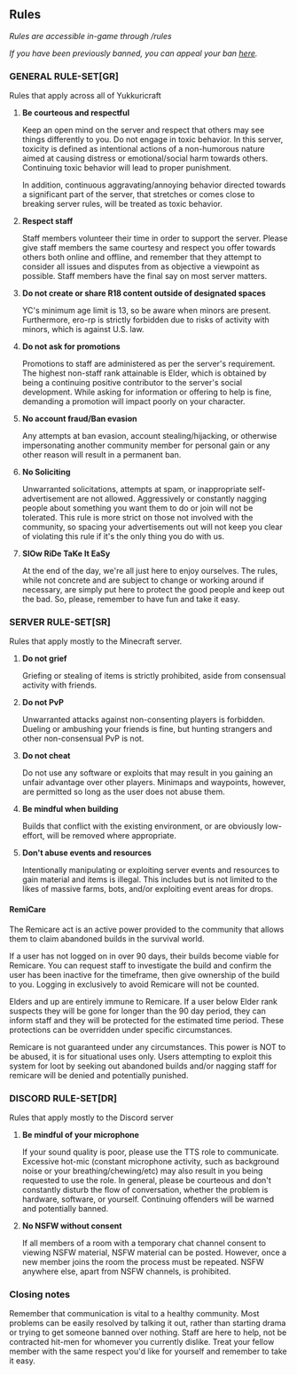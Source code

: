 ## Rules
*Rules are accessible in-game through /rules*

*If you have been previously banned, you can appeal your ban [here](https://forms.gle/gwFiECrDKNiJwLzH8).*

### GENERAL RULE-SET[GR]
Rules that apply across all of Yukkuricraft

1. **Be courteous and respectful**
   
   Keep an open mind on the server and respect that others may see things differently to you. Do
   not engage in toxic behavior. In this server, toxicity is defined as intentional actions of a
   non-humorous nature aimed at causing distress or emotional/social harm towards others.
   Continuing toxic behavior will lead to proper punishment.

   In addition, continuous aggravating/annoying behavior directed towards a significant part of the
   server, that stretches or comes close to breaking server rules, will be treated as toxic
   behavior.

2. **Respect staff**
   
   Staff members volunteer their time in order to support the server. Please give staff members the
   same courtesy and respect you offer towards others both online and offline, and remember that
   they attempt to consider all issues and disputes from as objective a viewpoint as possible.
   Staff members have the final say on most server matters.

3. **Do not create or share R18 content outside of designated spaces**
   
   YC's minimum age limit is 13, so be aware when minors are present. Furthermore,
   ero-rp is strictly forbidden due to risks of activity with minors, which is against U.S. law.


4. **Do not ask for promotions**
   
   Promotions to staff are administered as per the server's requirement. The highest non-staff rank
   attainable is Elder, which is obtained by being a continuing positive contributor to the
   server's social development. While asking for information or offering to help is fine, demanding
   a promotion will impact poorly on your character.

5. **No account fraud/Ban evasion**
   
   Any attempts at ban evasion, account stealing/hijacking, or otherwise impersonating another
   community member for personal gain or any other reason will result in a permanent ban.

6. **No Soliciting**
   
   Unwarranted solicitations, attempts at spam, or inappropriate self-advertisement are not
   allowed. Aggressively or constantly nagging people about something you want them to do or join
   will not be tolerated. This rule is more strict on those not involved with the community, so
   spacing your advertisements out will not keep you clear of violating this rule if it's the only
   thing you do with us.

7. **SlOw RiDe TaKe It EaSy**
   
   At the end of the day, we're all just here to enjoy ourselves. The rules, while not concrete and
   are subject to change or working around if necessary, are simply put here to protect the good
   people and keep out the bad. So, please, remember to have fun and take it easy.

### SERVER RULE-SET[SR]
Rules that apply mostly to the Minecraft server.

1. **Do not grief**

   Griefing or stealing of items is strictly prohibited, aside from consensual activity with friends.

2. **Do not PvP**

   Unwarranted attacks against non-consenting players is forbidden. Dueling or ambushing your 
   friends is fine, but hunting strangers and other non-consensual PvP is not.

3. **Do not cheat**

   Do not use any software or exploits that may result in you gaining an unfair advantage over
   other players. Minimaps and waypoints, however, are permitted so long as the user does not abuse
   them.

4. **Be mindful when building**
   
   Builds that conflict with the existing environment, or are obviously low-effort, will be removed
   where appropriate.

5. **Don't abuse events and resources**

   Intentionally manipulating or exploiting server events and resources to gain material and items
   is illegal. This includes but is not limited to the likes of massive farms, bots, and/or
   exploiting event areas for drops.

#### RemiCare
The Remicare act is an active power provided to the community that allows them to claim abandoned builds
in the survival world.

If a user has not logged on in over 90 days, their builds become viable for Remicare. You can request
staff to investigate the build and confirm the user has been inactive for the timeframe, then give
ownership of the build to you. Logging in exclusively to avoid Remicare will not be counted.
			
Elders and up are entirely immune to Remicare. If a user below Elder rank suspects they will be gone for
longer than the 90 day period, they can inform staff and they will be protected for the estimated time
period. These protections can be overridden under specific circumstances.
			
Remicare is not guaranteed under any circumstances. This power is NOT to be abused, it is for
situational uses only. Users attempting to exploit this system for loot by seeking out abandoned builds
and/or nagging staff for remicare will be denied and potentially punished.

### DISCORD RULE-SET[DR]
Rules that apply mostly to the Discord server

1. **Be mindful of your microphone**
   
   If your sound quality is poor, please use the TTS role to communicate. Excessive hot-mic
   (constant microphone activity, such as background noise or your breathing/chewing/etc) may also
   result in you being requested to use the role. In general, please be courteous and don't
   constantly disturb the flow of conversation, whether the problem is hardware, software, or
   yourself. Continuing offenders will be warned and potentially banned.

2. **No NSFW without consent**
   
   If all members of a room with a temporary chat channel consent to viewing NSFW material, NSFW
   material can be posted. However, once a new member joins the room the process must be repeated.
   NSFW anywhere else, apart from NSFW channels, is prohibited.

### Closing notes
Remember that communication is vital to a healthy community. Most problems can be easily resolved by
talking it out, rather than starting drama or trying to get someone banned over nothing. Staff are here
to help, not be contracted hit-men for whomever you currently dislike. Treat your fellow member with the
same respect you'd like for yourself and remember to take it easy.
